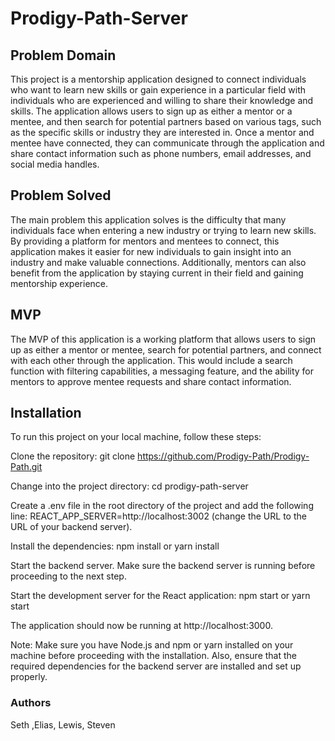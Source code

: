 <!-- @format -->

# Prodigy-Path-Server

## Problem Domain

This project is a mentorship application designed to connect individuals who want to learn new skills or gain experience in a particular field with individuals who are experienced and willing to share their knowledge and skills. The application allows users to sign up as either a mentor or a mentee, and then search for potential partners based on various tags, such as the specific skills or industry they are interested in. Once a mentor and mentee have connected, they can communicate through the application and share contact information such as phone numbers, email addresses, and social media handles.

## Problem Solved

The main problem this application solves is the difficulty that many individuals face when entering a new industry or trying to learn new skills. By providing a platform for mentors and mentees to connect, this application makes it easier for new individuals to gain insight into an industry and make valuable connections. Additionally, mentors can also benefit from the application by staying current in their field and gaining mentorship experience.

## MVP

The MVP of this application is a working platform that allows users to sign up as either a mentor or mentee, search for potential partners, and connect with each other through the application. This would include a search function with filtering capabilities, a messaging feature, and the ability for mentors to approve mentee requests and share contact information.

## Installation

To run this project on your local machine, follow these steps:

Clone the repository: git clone https://github.com/Prodigy-Path/Prodigy-Path.git

Change into the project directory: cd prodigy-path-server

Create a .env file in the root directory of the project and add the following line: REACT_APP_SERVER=http://localhost:3002 (change the URL to the URL of your backend server).

Install the dependencies: npm install or yarn install

Start the backend server. Make sure the backend server is running before proceeding to the next step.

Start the development server for the React application: npm start or yarn start

The application should now be running at http://localhost:3000.

Note: Make sure you have Node.js and npm or yarn installed on your machine before proceeding with the installation. Also, ensure that the required dependencies for the backend server are installed and set up properly.

### Authors

Seth ,Elias, Lewis, Steven
